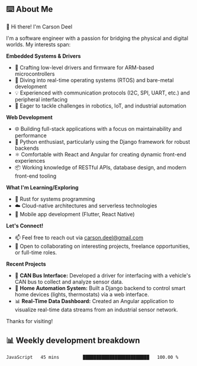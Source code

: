 ## ⌨️ About Me
👋 Hi there! I'm Carson Deel

I'm a software engineer with a passion for bridging the physical and digital worlds. My interests span:

**Embedded Systems & Drivers**

* 🔧  Crafting low-level drivers and firmware for ARM-based microcontrollers
* 🤖  Diving into real-time operating systems (RTOS) and bare-metal development
* 💡  Experienced with communication protocols (I2C, SPI, UART, etc.) and peripheral interfacing
* 🚀  Eager to tackle challenges in robotics, IoT, and industrial automation

**Web Development**

* 🌐  Building full-stack applications with a focus on maintainability and performance
* 🐍  Python enthusiast, particularly using the Django framework for robust backends
* ⚛️  Comfortable with React and Angular for creating dynamic front-end experiences
* 📦  Working knowledge of RESTful APIs, database design, and modern front-end tooling

**What I'm Learning/Exploring**

* 🦀  Rust for systems programming
* ☁️  Cloud-native architectures and serverless technologies
* 📱  Mobile app development (Flutter, React Native)

**Let's Connect!**

* 📫  Feel free to reach out via carson.deel@gmail.com
* 💼  Open to collaborating on interesting projects, freelance opportunities, or full-time roles.

**Recent Projects**

* 🚗  **CAN Bus Interface:** Developed a driver for interfacing with a vehicle's CAN bus to collect and analyze sensor data.
* 🏡  **Home Automation System:** Built a Django backend to control smart home devices (lights, thermostats) via a web interface.
* 📊  **Real-Time Data Dashboard:** Created an Angular application to visualize real-time data streams from an industrial sensor network. 

Thanks for visiting! 

## 📊 Weekly development breakdown

<!--START_SECTION:waka-->

```txt
JavaScript   45 mins         █████████████████████████   100.00 %
```

<!--END_SECTION:waka-->
